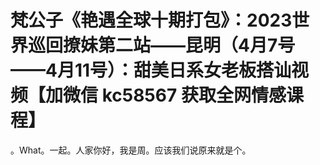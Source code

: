 # 梵公子《艳遇全球十期打包》：2023世界巡回撩妹第二站——昆明（4月7号——4月11号）：甜美日系女老板搭讪视频【加微信 kc58567 获取全网情感课程】

。What。一起。人家你好，我是周。应该我们说原来就是个。